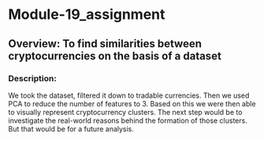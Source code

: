 # Module-19_assignment
## Overview: To find similarities between cryptocurrencies on the basis of a dataset
### Description:
We took the dataset, filtered it down to tradable currencies. Then we used PCA to reduce the number of features to 3. Based on this we were then able to visually represent cryptocurrency clusters. The next step would be to investigate the real-world reasons behind the formation of those clusters. But that would be for a future analysis.
